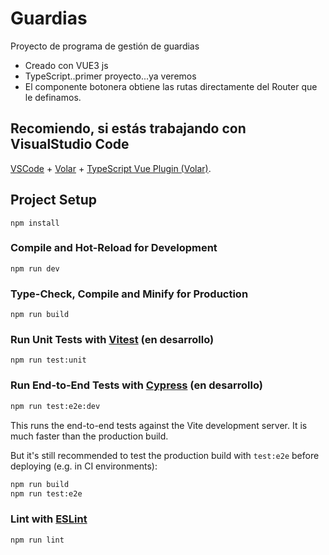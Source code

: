 # Guardias

Proyecto de programa de gestión de guardias

- Creado con VUE3 js
- TypeScript..primer proyecto...ya veremos
- El componente botonera obtiene las rutas directamente del Router que le definamos.


## Recomiendo, si estás trabajando con VisualStudio Code

[VSCode](https://code.visualstudio.com/) + [Volar](https://marketplace.visualstudio.com/items?itemName=Vue.volar)  + [TypeScript Vue Plugin (Volar)](https://marketplace.visualstudio.com/items?itemName=Vue.vscode-typescript-vue-plugin).



## Project Setup

```
npm install

```

### Compile and Hot-Reload for Development

```
npm run dev
```

### Type-Check, Compile and Minify for Production

```
npm run build
```

### Run Unit Tests with [Vitest](https://vitest.dev/) (en desarrollo)

```
npm run test:unit
```

### Run End-to-End Tests with [Cypress](https://www.cypress.io/) (en desarrollo)

```sh
npm run test:e2e:dev
```

This runs the end-to-end tests against the Vite development server.
It is much faster than the production build.

But it's still recommended to test the production build with `test:e2e` before deploying (e.g. in CI environments):

```sh
npm run build
npm run test:e2e
```

### Lint with [ESLint](https://eslint.org/)

```sh
npm run lint
```
